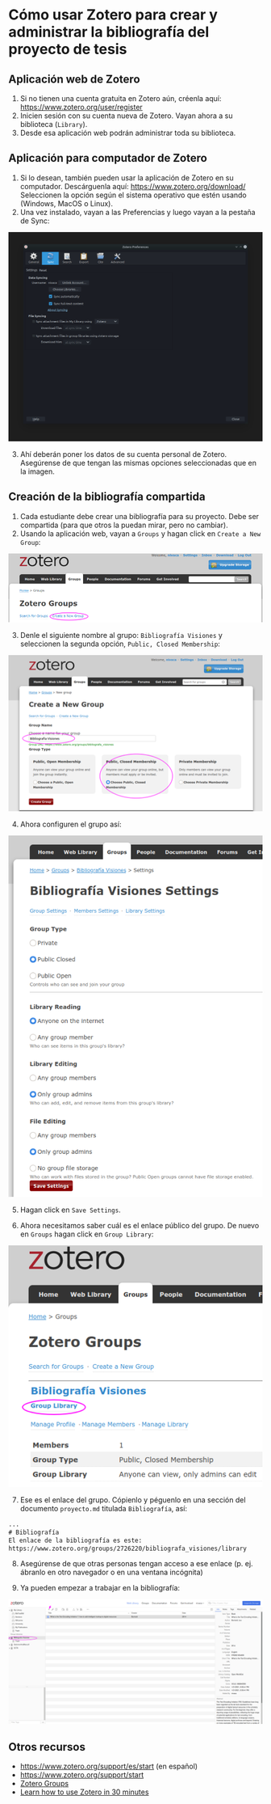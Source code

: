 # Cómo usar Zotero para crear y administrar la bibliografía del proyecto de tesis

## Aplicación web de Zotero

1. Si no tienen una cuenta gratuita en Zotero aún, créenla aquí: https://www.zotero.org/user/register
2. Inicien sesión con su cuenta nueva de Zotero. Vayan ahora a su biblioteca (`Library`).
3. Desde esa aplicación web podrán administrar toda su biblioteca.

## Aplicación para computador de Zotero
1. Si lo desean, también pueden usar la aplicación de Zotero en su computador. Descárguenla aquí: https://www.zotero.org/download/ Seleccionen la opción según el sistema operativo que estén usando (Windows, MacOS o Linux).
2. Una vez instalado, vayan a las Preferencias y luego vayan a la pestaña de Sync:

![Zotero Sync](img/zotero01.png)

3. Ahí deberán poner los datos de su cuenta personal de Zotero. Asegúrense de que tengan las mismas opciones seleccionadas que en la imagen.


## Creación de la bibliografía compartida
1. Cada estudiante debe crear una bibliografía para su proyecto. Debe ser compartida (para que otros la puedan mirar, pero no cambiar).
2. Usando la aplicación web, vayan a `Groups` y hagan click en `Create a New Group`:

![Zotero crear grupo](img/zotero02.png)

3. Denle el siguiente nombre al grupo: `Bibliografía Visiones` y seleccionen la segunda opción, `Public, Closed Membership`:

![Zotero crear grupo público](img/zotero03.png)

4. Ahora configuren el grupo así:

![Zotero configurar grupo público](img/zotero04.png)

5. Hagan click en `Save Settings`. 

6. Ahora necesitamos saber cuál es el enlace público del grupo. De nuevo en `Groups` hagan click en `Group Library`:

![Zotero link grupo](img/zotero05.png)

7. Ese es el enlace del grupo. Cópienlo y péguenlo en una sección del documento `proyecto.md` titulada `Bibliografía`,  así:

```
... 
# Bibliografía
El enlace de la bibliografía es este: https://www.zotero.org/groups/2726220/bibliografa_visiones/library
```

8. Asegúrense de que otras personas tengan acceso a ese enlace (p. ej. ábranlo en otro navegador o en una ventana incógnita)

9. Ya pueden empezar a trabajar en la bibliografía:

![Zotero nueva entrada](img/zotero06.png)


## Otros recursos
- https://www.zotero.org/support/es/start (en español)
- https://www.zotero.org/support/start
- [Zotero Groups](https://research.library.gsu.edu/zotero/groups)
- [Learn how to use Zotero in 30 minutes](https://www.youtube.com/watch?v=BQL_7C-YqBk)
